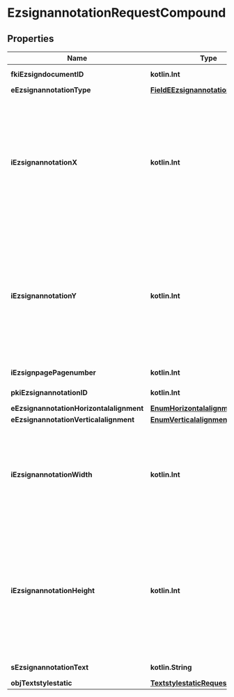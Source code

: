 
# EzsignannotationRequestCompound

## Properties
| Name | Type | Description | Notes |
| ------------ | ------------- | ------------- | ------------- |
| **fkiEzsigndocumentID** | **kotlin.Int** | The unique ID of the Ezsigndocument |  |
| **eEzsignannotationType** | [**FieldEEzsignannotationType**](FieldEEzsignannotationType.md) |  |  |
| **iEzsignannotationX** | **kotlin.Int** | The X coordinate (Horizontal) where to put the Ezsignannotation on the page.  Coordinate is calculated at 100dpi (dot per inch). So for example, if you want to put the Ezsignannotation 2 inches from the left border of the page, you would use \&quot;200\&quot; for the X coordinate. |  |
| **iEzsignannotationY** | **kotlin.Int** | The Y coordinate (Vertical) where to put the Ezsignannotation on the page.  Coordinate is calculated at 100dpi (dot per inch). So for example, if you want to put the Ezsignannotation 3 inches from the top border of the page, you would use \&quot;300\&quot; for the Y coordinate. |  |
| **iEzsignpagePagenumber** | **kotlin.Int** | The page number in the Ezsigndocument |  |
| **pkiEzsignannotationID** | **kotlin.Int** | The unique ID of the Ezsignannotation |  [optional] |
| **eEzsignannotationHorizontalalignment** | [**EnumHorizontalalignment**](EnumHorizontalalignment.md) |  |  [optional] |
| **eEzsignannotationVerticalalignment** | [**EnumVerticalalignment**](EnumVerticalalignment.md) |  |  [optional] |
| **iEzsignannotationWidth** | **kotlin.Int** | The Width of the Ezsignannotation.  Width is calculated at 100dpi (dot per inch). So for example, if you want to have the width of the Ezsignannotation to be 3 inches, you would use \&quot;300\&quot; for the Width. |  [optional] |
| **iEzsignannotationHeight** | **kotlin.Int** | The Height of the Ezsignannotation.  Height is calculated at 100dpi (dot per inch). So for example, if you want to have the height of the Ezsignannotation to be 2 inches, you would use \&quot;200\&quot; for the Height.  This can only be set if eEzsignannotationType is **StrikethroughBlock** or **Text** |  [optional] |
| **sEzsignannotationText** | **kotlin.String** | The Text of the Ezsignannotation |  [optional] |
| **objTextstylestatic** | [**TextstylestaticRequestCompound**](TextstylestaticRequestCompound.md) |  |  [optional] |



